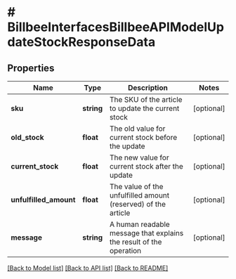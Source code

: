 # # BillbeeInterfacesBillbeeAPIModelUpdateStockResponseData

## Properties

Name | Type | Description | Notes
------------ | ------------- | ------------- | -------------
**sku** | **string** | The SKU of the article to update the current stock | [optional]
**old_stock** | **float** | The old value for current stock before the update | [optional]
**current_stock** | **float** | The new value for current stock after the update | [optional]
**unfulfilled_amount** | **float** | The value of the unfulfilled amount (reserved) of the article | [optional]
**message** | **string** | A human readable message that explains the result of the operation | [optional]

[[Back to Model list]](../../README.md#models) [[Back to API list]](../../README.md#endpoints) [[Back to README]](../../README.md)
